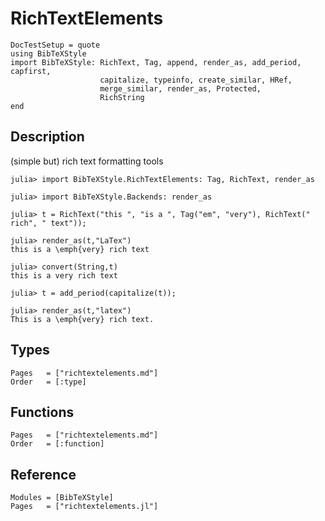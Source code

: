 # RichTextElements

```@meta
DocTestSetup = quote
using BibTeXStyle
import BibTeXStyle: RichText, Tag, append, render_as, add_period, capfirst,
                    capitalize, typeinfo, create_similar, HRef,
                    merge_similar, render_as, Protected,
                    RichString
end
```
## Description
(simple but) rich text formatting tools

```jldoctest
julia> import BibTeXStyle.RichTextElements: Tag, RichText, render_as

julia> import BibTeXStyle.Backends: render_as

julia> t = RichText("this ", "is a ", Tag("em", "very"), RichText(" rich", " text"));

julia> render_as(t,"LaTex")
this is a \emph{very} rich text

julia> convert(String,t)
this is a very rich text

julia> t = add_period(capitalize(t));

julia> render_as(t,"latex")
This is a \emph{very} rich text.
```

## Types

```@index
Pages   = ["richtextelements.md"]
Order   = [:type]
```

## Functions

```@index
Pages   = ["richtextelements.md"]
Order   = [:function]
```

##  Reference

```@autodocs
Modules = [BibTeXStyle]
Pages   = ["richtextelements.jl"]
```
